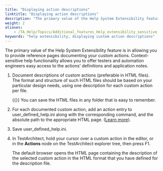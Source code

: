 ```yaml
--- 
title: "Displaying action descriptions"
linktitle: "Displaying action descriptions"
description: "The primary value of the Help System Extensibility feature is in allowing you to provide reference pages documenting your custom actions. Context-sensitive help functionality allows you to offer testers and automation engineers easy access to the actions' definitions and application notes."
weight: 2
aliases: 
    - /TA_Help/Topics/Additional_features_Help_extensibility_sensitive_help.html
keywords: "help extensibility, displaying custom action descriptions"
---
```


The primary value of the Help System Extensibility feature is in allowing you to provide reference pages documenting your custom actions. Context-sensitive help functionality allows you to offer testers and automation engineers easy access to the actions' definitions and application notes.

1.  Document descriptions of custom actions \(preferable in HTML files\). The format and structure of such HTML files should be based on your particular design needs, using one description for each custom action per file.

    {{<tip>}} You can save the HTML files in any folder that is easy to remember.

2.  For each documented custom action, add an action entry to user\_defined\_help.ini along with the corresponding command, and the absolute path to the appropriate HTML page. \([Learn more](/user-guide/getting-started/working-with-testarchitect-client/advanced-features-of-testarchitect-client/help-system-extensibility/configuring-user-defined-help#section_r2d_nlh_cl)\).

3.  Save user\_defined\_help.ini.

4.  In TestArchitect, hold your cursor over a custom action in the editor, or in the **Actions** node on the TestArchitect explorer tree, then press F1.

    The default browser opens the HTML page containing the description of the selected custom action in the HTML format that you have defined for the description file.




